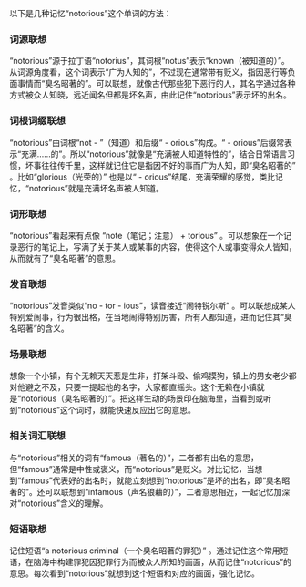 以下是几种记忆“notorious”这个单词的方法：

### 词源联想
“notorious”源于拉丁语“notorius”，其词根“notus”表示“known（被知道的）”。从词源角度看，这个词表示“广为人知的”，不过现在通常带有贬义，指因恶行等负面事情而“臭名昭著的”。可以联想，就像古代那些犯下恶行的人，其名字通过各种方式被众人知晓，远近闻名但都是坏名声，由此记住“notorious”表示坏的出名。

### 词根词缀联想
“notorious”由词根“not - ”（知道）和后缀“ - orious”构成。“ - orious”后缀常表示“充满……的”。所以“notorious”就像是“充满被人知道特性的”，结合日常语言习惯，坏事往往传千里，这样就记住它是指因不好的事而广为人知，即“臭名昭著的” 。比如“glorious（光荣的）” 也是以“ - orious”结尾，充满荣耀的感觉，类比记忆，“notorious”就是充满坏名声被人知道。

### 词形联想
“notorious”看起来有点像 “note（笔记；注意） + torious” 。可以想象在一个记录恶行的笔记上，写满了关于某人或某事的内容，使得这个人或事变得众人皆知，从而就有了“臭名昭著”的意思。

### 发音联想
“notorious”发音类似“no - tor - ious”，读音接近“闹特锐尔斯” 。可以联想成某人特别爱闹事，行为很出格，在当地闹得特别厉害，所有人都知道，进而记住其“臭名昭著”的含义。

### 场景联想
想象一个小镇，有个无赖天天惹是生非，打架斗殴、偷鸡摸狗，镇上的男女老少都对他避之不及，只要一提起他的名字，大家都直摇头。这个无赖在小镇就是“notorious（臭名昭著的）”。把这样生动的场景印在脑海里，当看到或听到“notorious”这个词时，就能快速反应出它的意思。

### 相关词汇联想
与“notorious”相关的词有“famous（著名的）”，二者都有出名的意思，但“famous”通常是中性或褒义，而“notorious”是贬义。对比记忆，当想到“famous”代表好的出名时，就能立刻想到“notorious”是坏的出名，即“臭名昭著的”。还可以联想到“infamous（声名狼藉的）”，二者意思相近，一起记忆加深对“notorious”含义的理解。

### 短语联想
记住短语“a notorious criminal（一个臭名昭著的罪犯）” 。通过记住这个常用短语，在脑海中构建罪犯因犯罪行为而被众人所知的画面，从而记住“notorious”的意思。每次看到“notorious”就想到这个短语和对应的画面，强化记忆。 